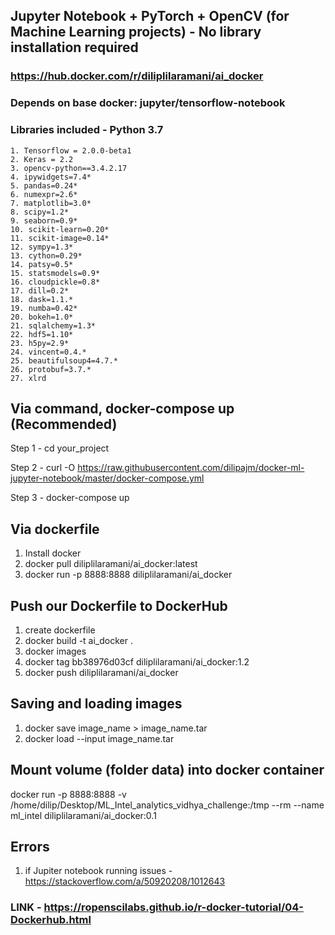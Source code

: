 ## Jupyter Notebook + PyTorch + OpenCV (for Machine Learning projects) - No library installation required

### https://hub.docker.com/r/diliplilaramani/ai_docker

### Depends on base docker: jupyter/tensorflow-notebook

### Libraries included - Python 3.7
    1. Tensorflow = 2.0.0-beta1
    2. Keras = 2.2
    3. opencv-python==3.4.2.17
    4. ipywidgets=7.4*
    5. pandas=0.24*
    6. numexpr=2.6*
    7. matplotlib=3.0*
    8. scipy=1.2*
    9. seaborn=0.9*
    10. scikit-learn=0.20*
    11. scikit-image=0.14*
    12. sympy=1.3*
    13. cython=0.29*
    14. patsy=0.5*
    15. statsmodels=0.9*
    16. cloudpickle=0.8*
    17. dill=0.2*
    18. dask=1.1.*
    19. numba=0.42*
    20. bokeh=1.0*
    21. sqlalchemy=1.3*
    22. hdf5=1.10*
    23. h5py=2.9*
    24. vincent=0.4.*
    25. beautifulsoup4=4.7.*
    26. protobuf=3.7.*
    27. xlrd

## Via command, docker-compose up (Recommended)

Step 1 - cd your_project

Step 2 - curl -O https://raw.githubusercontent.com/dilipajm/docker-ml-jupyter-notebook/master/docker-compose.yml

Step 3 - docker-compose up

## Via dockerfile
1. Install docker
2. docker pull diliplilaramani/ai_docker:latest
3. docker run -p 8888:8888 diliplilaramani/ai_docker

## Push our Dockerfile to DockerHub
1. create dockerfile
2. docker build -t ai_docker .
3. docker images
4. docker tag bb38976d03cf diliplilaramani/ai_docker:1.2
5. docker push diliplilaramani/ai_docker

## Saving and loading images
1. docker save image_name > image_name.tar
2. docker load --input image_name.tar

## Mount volume (folder data) into docker container
docker run -p 8888:8888 -v /home/dilip/Desktop/ML_Intel_analytics_vidhya_challenge:/tmp --rm --name ml_intel diliplilaramani/ai_docker:0.1

## Errors
1. if Jupiter notebook running issues - https://stackoverflow.com/a/50920208/1012643

### LINK - https://ropenscilabs.github.io/r-docker-tutorial/04-Dockerhub.html
